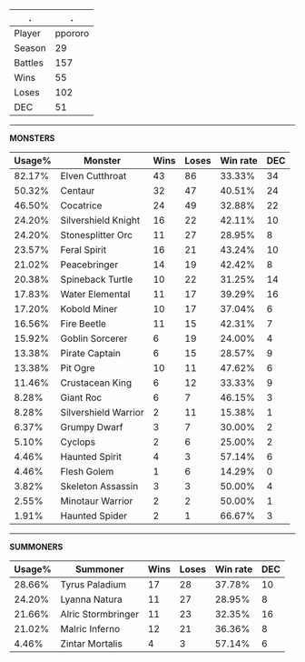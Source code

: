 .|.
|-|-
Player|ppororo
Season|29
Battles|157
Wins|55
Loses|102
DEC|51

---
**MONSTERS**

Usage%|Monster|Wins|Loses|Win rate|DEC|
-|-|-|-|-|-|
82.17%|Elven Cutthroat|43|86|33.33%|34|
50.32%|Centaur|32|47|40.51%|24|
46.50%|Cocatrice|24|49|32.88%|22|
24.20%|Silvershield Knight|16|22|42.11%|10|
24.20%|Stonesplitter Orc|11|27|28.95%|8|
23.57%|Feral Spirit|16|21|43.24%|10|
21.02%|Peacebringer|14|19|42.42%|8|
20.38%|Spineback Turtle|10|22|31.25%|14|
17.83%|Water Elemental|11|17|39.29%|16|
17.20%|Kobold Miner|10|17|37.04%|6|
16.56%|Fire Beetle|11|15|42.31%|7|
15.92%|Goblin Sorcerer|6|19|24.00%|4|
13.38%|Pirate Captain|6|15|28.57%|9|
13.38%|Pit Ogre|10|11|47.62%|6|
11.46%|Crustacean King|6|12|33.33%|9|
8.28%|Giant Roc|6|7|46.15%|3|
8.28%|Silvershield Warrior|2|11|15.38%|1|
6.37%|Grumpy Dwarf|3|7|30.00%|2|
5.10%|Cyclops|2|6|25.00%|2|
4.46%|Haunted Spirit|4|3|57.14%|6|
4.46%|Flesh Golem|1|6|14.29%|0|
3.82%|Skeleton Assassin|3|3|50.00%|4|
2.55%|Minotaur Warrior|2|2|50.00%|1|
1.91%|Haunted Spider|2|1|66.67%|3|

---
**SUMMONERS**

Usage%|Summoner|Wins|Loses|Win rate|DEC|
-|-|-|-|-|-|
28.66%|Tyrus Paladium|17|28|37.78%|10|
24.20%|Lyanna Natura|11|27|28.95%|8|
21.66%|Alric Stormbringer|11|23|32.35%|16|
21.02%|Malric Inferno|12|21|36.36%|8|
4.46%|Zintar Mortalis|4|3|57.14%|6|
